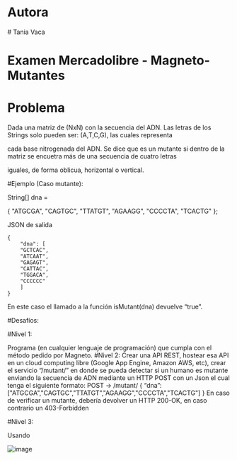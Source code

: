 
# Autora
﻿# Tania Vaca
 
# Examen Mercadolibre - Magneto-Mutantes

# Problema

Dada una matriz de (NxN) con la secuencia del ADN. Las letras de los Strings solo pueden ser: (A,T,C,G), las cuales representa 

cada base nitrogenada del ADN. Se dice que es un mutante si dentro de la matriz se encuetra más de una secuencia de cuatro letras

iguales, de forma oblicua, horizontal o vertical.

#Ejemplo (Caso mutante):

String[] dna = 

{
  "ATGCGA", 
  "CAGTGC",
  "TTATGT",
  "AGAAGG",
  "CCCCTA",
  "TCACTG"
};


JSON de salida

    {
        "dna": [
        "GCTCAC",
        "ATCAAT",
        "GAGAGT",
        "CATTAC",
        "TGGACA",
        "CCCCCC"
        ]
    }

En este caso el llamado a la función isMutant(dna) devuelve “true”.


﻿#Desafíos:
 
﻿#Nivel 1:
 
Programa (en cualquier lenguaje de programación) que cumpla con el método pedido por
Magneto.
﻿#Nivel 2:
Crear una API REST, hostear esa API en un cloud computing libre (Google App Engine,
Amazon AWS, etc), crear el servicio “/mutant/” en donde se pueda detectar si un humano es
mutante enviando la secuencia de ADN mediante un HTTP POST con un Json el cual tenga el
siguiente formato:
POST → /mutant/
{
“dna”:["ATGCGA","CAGTGC","TTATGT","AGAAGG","CCCCTA","TCACTG"]
}
En caso de verificar un mutante, debería devolver un HTTP 200-OK, en caso contrario un
403-Forbidden

﻿#Nivel 3:
 
Usando 

![image](https://user-images.githubusercontent.com/16779783/116487709-35e84380-a856-11eb-8109-219aef5691ff.png)



